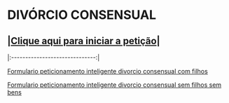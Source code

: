 # **DIVÓRCIO CONSENSUAL**
## |[Clique aqui para iniciar a petição](https://docs.google.com/forms/d/e/1FAIpQLSfsq3CMKW5SRYmGxGGcUcmjmDHfzc-hhtrKtHr3KrzwlntV1A/viewform?usp=sf_link)|
|:------------------------------:|

[Formulario peticionamento inteligente divorcio consensual com filhos](https://github.com/AndreaCNW/DivorcioOnline/blob/master/files/Formulario%20peticionamento%20inteligente%20divorcio%20consensual%20com%20filhos.pdf)

[Formulario peticionamento inteligente divorcio consensual sem filhos sem bens](https://github.com/AndreaCNW/DivorcioOnline/blob/master/files/Formulario%20peticionamento%20inteligente%20divorcio%20consensual%20sem%20filhos%20sem%20bens.pdf)
